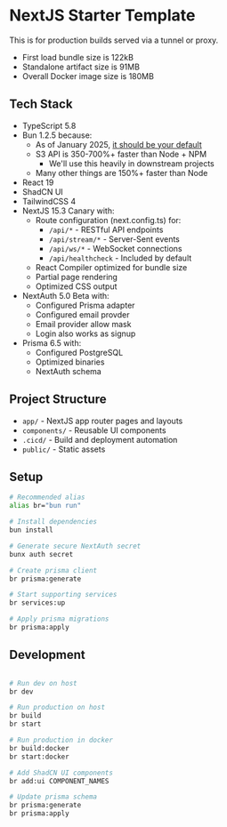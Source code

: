 # NextJS Starter Template

This is for production builds served via a tunnel or proxy.

- First load bundle size is 122kB
- Standalone artifact size is 91MB
- Overall Docker image size is 180MB

## Tech Stack

- TypeScript 5.8
- Bun 1.2.5 because:
  - As of January 2025, [it should be your default](https://bun.sh/blog/bun-v1.2)
  - S3 API is 350-700%+ faster than Node + NPM
    - We'll use this heavily in downstream projects
  - Many other things are 150%+ faster than Node
- React 19
- ShadCN UI
- TailwindCSS 4
- NextJS 15.3 Canary with:
  - Route configuration (next.config.ts) for:
    - `/api/*` - RESTful API endpoints
    - `/api/stream/*` - Server-Sent events
    - `/api/ws/*` - WebSocket connections
    - `/api/healthcheck` - Included by default
  - React Compiler optimized for bundle size
  - Partial page rendering
  - Optimized CSS output
- NextAuth 5.0 Beta with:
  - Configured Prisma adapter
  - Configured email provder
  - Email provider allow mask
  - Login also works as signup
- Prisma 6.5 with:
  - Configured PostgreSQL
  - Optimized binaries
  - NextAuth schema

## Project Structure

- `app/` - NextJS app router pages and layouts
- `components/` - Reusable UI components
- `.cicd/` - Build and deployment automation
- `public/` - Static assets

## Setup

```bash
# Recommended alias
alias br="bun run"

# Install dependencies
bun install

# Generate secure NextAuth secret
bunx auth secret

# Create prisma client
br prisma:generate

# Start supporting services
br services:up

# Apply prisma migrations
br prisma:apply
```

## Development

```bash

# Run dev on host
br dev

# Run production on host
br build
br start

# Run production in docker
br build:docker
br start:docker

# Add ShadCN UI components
br add:ui COMPONENT_NAMES

# Update prisma schema
br prisma:generate
br prisma:apply

```
